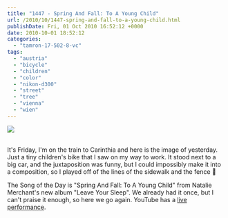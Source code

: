 ```yaml
---
title: "1447 - Spring And Fall: To A Young Child"
url: /2010/10/1447-spring-and-fall-to-a-young-child.html
publishDate: Fri, 01 Oct 2010 16:52:12 +0000
date: 2010-10-01 18:52:12
categories: 
  - "tamron-17-502-8-vc"
tags: 
  - "austria"
  - "bicycle"
  - "children"
  - "color"
  - "nikon-d300"
  - "street"
  - "tree"
  - "vienna"
  - "wien"
---
```

<div class="container">
<div class="center"><a target="_blank" href="https://d25zfm9zpd7gm5.cloudfront.net/1200x1200/2010/20100930_085123_ps.jpg"><img src="https://d25zfm9zpd7gm5.cloudfront.net/0600x0600/2010/20100930_085123_ps.jpg" /></a></div>
</div>
<br />

It's Friday, I'm on the train to Carinthia and here is the image of yesterday. Just a tiny children's bike that I saw on my way to work. It stood next to a big car, and the juxtaposition was funny, but I could impossibly make it into a composition, so I played off of the lines of the sidewalk and the fence 🙂

 The Song of the Day is "Spring And Fall: To A Young Child" from Natalie Merchant's new album "Leave Your Sleep". We already had it once, but I can't praise it enough, so here we go again. YouTube has a <a target="_blank" href="http://www.youtube.com/watch?v=3q9zQ5AMg5g">live performance</a>.

